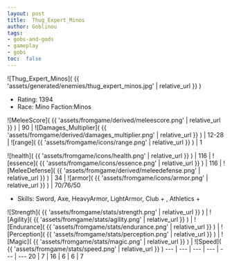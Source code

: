 ```yaml
---
layout: post
title:  Thug_Expert_Minos
author: Goblinou
tags:
- gobs-and-gods
- gameplay
- gobs
toc:  false
---
```


![Thug_Expert_Minos]( {{ 'assets/generated/enemies/thug_expert_minos.jpg' | relative_url }} )
- Rating: 1394
- Race: Mino  Faction:Minos

![MeleeScore]( {{ 'assets/fromgame/derived/meleescore.png' | relative_url }} ) | 90 | ![Damages_Multiplier]( {{ 'assets/fromgame/derived/damages_multiplier.png' | relative_url }} ) | 12-28 | ![range]( {{ 'assets/fromgame/icons/range.png' | relative_url }} ) | 1


![health]( {{ 'assets/fromgame/icons/health.png' | relative_url }} ) | 116 | ![essence]( {{ 'assets/fromgame/icons/essence.png' | relative_url }} ) | 116 | ![MeleeDefense]( {{ 'assets/fromgame/derived/meleedefense.png' | relative_url }} ) | 34 | ![armor]( {{ 'assets/fromgame/icons/armor.png' | relative_url }} ) | 70/76/50

* Skills: Sword, Axe, HeavyArmor, LightArmor, Club + , Athletics + 

![Strength]( {{ 'assets/fromgame/stats/strength.png' | relative_url }} ) | ![Agility]( {{ 'assets/fromgame/stats/agility.png' | relative_url }} ) | ![Endurance]( {{ 'assets/fromgame/stats/endurance.png' | relative_url }} ) | ![Perception]( {{ 'assets/fromgame/stats/perception.png' | relative_url }} ) | ![Magic]( {{ 'assets/fromgame/stats/magic.png' | relative_url }} ) | ![Speed]( {{ 'assets/fromgame/stats/speed.png' | relative_url }} )
--- | --- | --- | --- | --- | ---
20 | 7 | 16 | 6 | 6 | 7
